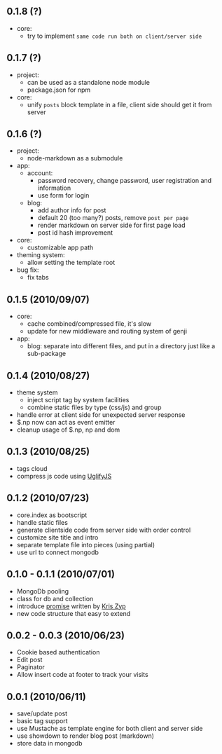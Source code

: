 0.1.8 (?)
---------
- core:
    - try to implement `same code run both on client/server side`

0.1.7 (?)
---------
- project:
    - can be used as a standalone node module
    - package.json for npm
- core:
    - unify `posts` block template in a file, client side should get it from server

0.1.6 (?)
---------
- project:
    - node-markdown as a submodule
- app:
    - account:
        - password recovery, change password, user registration and information
        - use form for login
    - blog: 
        - add author info for post
        - default 20 (too many?) posts, remove `post per page`
        - render markdown on server side for first page load
        - post id hash improvement
- core:
    - customizable app path
- theming system:
    - allow setting the template root
- bug fix:
    - fix tabs

0.1.5 (2010/09/07)
------------------
- core:
    - cache combined/compressed file, it's slow
    - update for new middleware and routing system of genji
- app:
    - blog: separate into different files, and put in a directory just like a sub-package

0.1.4 (2010/08/27)
------------------
- theme system
    * inject script tag by system facilities
    * combine static files by type (css/js) and group
- handle error at client side for unexpected server response
- $.np now can act as event emitter
- cleanup usage of $.np, np and dom

0.1.3 (2010/08/25)
------------------
- tags cloud
- compress js code using [UglifyJS](http://github.com/mishoo/UglifyJS)

0.1.2 (2010/07/23)
------------------
- core.index as bootscript
- handle static files
- generate clientside code from server side with order control
- customize site title and intro
- separate template file into pieces (using partial)
- use url to connect mongodb

0.1.0 - 0.1.1 (2010/07/01)
--------------------------
- MongoDb pooling
- class for db and collection
- introduce [promise](http://github.com/kriszyp/node-promise) written by [Kris Zyp](http://www.sitepen.com/blog/author/kzyp/)
- new code structure that easy to extend

0.0.2 - 0.0.3 (2010/06/23)
--------------------------
- Cookie based authentication
- Edit post
- Paginator
- Allow insert code at footer to track your visits

0.0.1 (2010/06/11)
------------------
- save/update post
- basic tag support
- use Mustache as template engine for both client and server side
- use showdown to render blog post (markdown)
- store data in mongodb